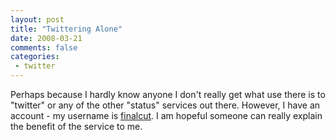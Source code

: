 ```yaml
---
layout: post
title: "Twittering Alone"
date: 2008-03-21
comments: false
categories:
 - twitter
---
```

Perhaps because I hardly know anyone I don't really get what use there is to
"twitter" or any of the other "status" services out there. However, I have an
account - my username is [finalcut](http://twitter.com/finalcut). I am hopeful
someone can really explain the benefit of the service to me.

